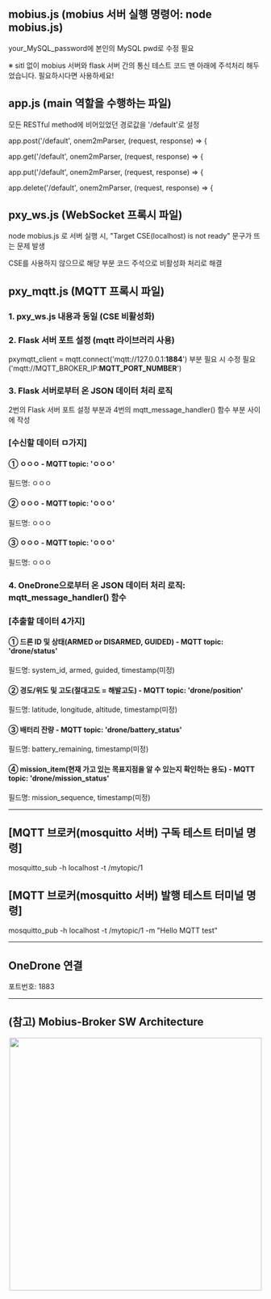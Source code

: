 ## mobius.js (mobius 서버 실행 명령어: node mobius.js)
your_MySQL_password에 본인의 MySQL pwd로 수정 필요

※ sitl 없이 mobius 서버와 flask 서버 간의 통신 테스트 코드 맨 아래에 주석처리 해두었습니다. 필요하시다면 사용하세요!

## app.js (main 역할을 수행하는 파일)
모든 RESTful method에 비어있었던 경로값을 '/default'로 설정 

app.post('/default', onem2mParser, (request, response) => {

app.get('/default', onem2mParser, (request, response) => {

app.put('/default', onem2mParser, (request, response) => {

app.delete('/default', onem2mParser, (request, response) => {

## pxy_ws.js (WebSocket 프록시 파일)
node mobius.js 로 서버 실행 시, "Target CSE(localhost) is not ready" 문구가 뜨는 문제 발생

CSE를 사용하지 않으므로 해당 부분 코드 주석으로 비활성화 처리로 해결

## pxy_mqtt.js (MQTT 프록시 파일)
### 1. pxy_ws.js 내용과 동일 (CSE 비활성화)

### 2. Flask 서버 포트 설정 (mqtt 라이브러리 사용)
pxymqtt_client = mqtt.connect('mqtt://127.0.0.1:<b>1884</b>') 부분 필요 시 수정 필요 ('mqtt://MQTT_BROKER_IP:<b>MQTT_PORT_NUMBER</b>')

### 3. Flask 서버로부터 온 JSON 데이터 처리 로직
2번의 Flask 서버 포트 설정 부분과 4번의 mqtt_message_handler() 함수 부분 사이에 작성

### [수신할 데이터 ㅁ가지]

#### ① ㅇㅇㅇ - MQTT topic: 'ㅇㅇㅇ'

필드명: ㅇㅇㅇ

#### ② ㅇㅇㅇ - MQTT topic: 'ㅇㅇㅇ'

필드명: ㅇㅇㅇ

#### ③ ㅇㅇㅇ - MQTT topic: 'ㅇㅇㅇ'

필드명: ㅇㅇㅇ

### 4. OneDrone으로부터 온 JSON 데이터 처리 로직: mqtt_message_handler() 함수

### [추출할 데이터 4가지]

#### ① 드론 ID 및 상태(ARMED or DISARMED, GUIDED) - MQTT topic: 'drone/status'

필드명: system_id, armed, guided, timestamp(미정)

#### ② 경도/위도 및 고도(절대고도 = 해발고도) - MQTT topic: 'drone/position'

필드명: latitude, longitude, altitude, timestamp(미정)

#### ③ 배터리 잔량 - MQTT topic: 'drone/battery_status'

필드명: battery_remaining, timestamp(미정)

#### ④ mission_item(현재 가고 있는 목표지점을 알 수 있는지 확인하는 용도) - MQTT topic: 'drone/mission_status'

필드명: mission_sequence, timestamp(미정)

---------------------------------------------------

## [MQTT 브로커(mosquitto 서버) 구독 테스트 터미널 명령]
mosquitto_sub -h localhost -t /mytopic/1

## [MQTT 브로커(mosquitto 서버) 발행 테스트 터미널 명령]
mosquitto_pub -h localhost -t /mytopic/1 -m "Hello MQTT test"

---------------------------------------------------

## OneDrone 연결
포트번호: 1883

---------------------------------------------------


## (참고) Mobius-Broker SW Architecture
<div align="center">
<img src="https://user-images.githubusercontent.com/29790334/28245393-a1159d5e-6a40-11e7-8948-4262bf29c371.png" width="500"/>
</div>
